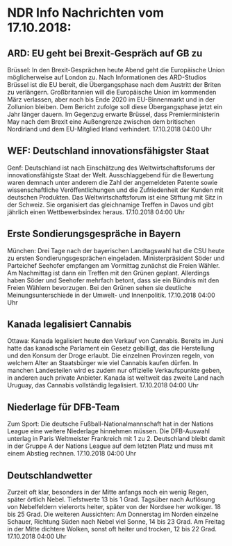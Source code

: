 # NDR Info Nachrichten vom 17.10.2018:


## ARD: EU geht bei Brexit-Gespräch auf GB zu
Brüssel: In den Brexit-Gesprächen heute Abend geht die Europäische Union möglicherweise auf London zu. Nach Informationen des ARD-Studios Brüssel ist die EU bereit, die Übergangsphase nach dem Austritt der Briten zu verlängern. Großbritannien will die Europäische Union im kommenden März verlassen, aber noch bis Ende 2020 im EU-Binnenmarkt und in der Zollunion bleiben. Dem Bericht zufolge soll diese Übergangsphase jetzt ein Jahr länger dauern. Im Gegenzug erwarte Brüssel, dass Premierministerin May nach dem Brexit eine Außengrenze zwischen dem britischen Nordirland und dem EU-Mitglied Irland verhindert. 17.10.2018 04:00 Uhr 

## WEF: Deutschland innovationsfähigster Staat
Genf: Deutschland ist nach Einschätzung des Weltwirtschaftsforums der innovationsfähigste Staat der Welt. Ausschlaggebend für die Bewertung waren demnach unter anderem die Zahl der angemeldeten Patente sowie wissenschaftliche Veröffentlichungen und die Zufriedenheit der Kunden mit deutschen Produkten. Das Weltwirtschaftsforum ist eine Stiftung mit Sitz in der Schweiz. Sie organisiert das gleichnamige Treffen in Davos und gibt jährlich einen Wettbewerbsindex heraus. 17.10.2018 04:00 Uhr 

## Erste Sondierungsgespräche in Bayern
München: Drei Tage nach der bayerischen Landtagswahl hat die CSU heute zu ersten Sondierungsgesprächen eingeladen. Ministerpräsident Söder und Parteichef Seehofer empfangen am Vormittag zunächst die Freien Wähler. Am Nachmittag ist dann ein Treffen mit den Grünen geplant. Allerdings haben Söder und Seehofer mehrfach betont, dass sie ein Bündnis mit den Freien Wählern bevorzugen. Bei den Grünen sehen sie deutliche Meinungsunterschiede in der Umwelt- und Innenpolitik. 17.10.2018 04:00 Uhr 

## Kanada legalisiert Cannabis
Ottawa: Kanada legalisiert heute den Verkauf von Cannabis. Bereits im Juni hatte das kanadische Parlament ein Gesetz gebilligt, das die Herstellung und den Konsum der Droge erlaubt. Die einzelnen Provinzen regeln, von welchem Alter an Staatsbürger wie viel Cannabis kaufen dürfen. In manchen Landesteilen wird es zudem nur offizielle Verkaufspunkte geben, in anderen auch private Anbieter. Kanada ist weltweit das zweite Land nach Uruguay, das Cannabis vollständig legalisiert. 17.10.2018 04:00 Uhr 

## Niederlage für DFB-Team
Zum Sport: Die deutsche Fußball-Nationalmannschaft hat in der Nations League eine weitere Niederlage hinnehmen müssen. Die DFB-Auswahl unterlag in Paris Weltmeister Frankreich mit 1 zu 2.
Deutschland bleibt damit in der Gruppe A der Nations League auf dem letzten Platz und muss mit einem Abstieg rechnen. 17.10.2018 04:00 Uhr 

## Deutschlandwetter
Zurzeit oft klar, besonders in der Mitte anfangs noch ein wenig Regen, später örtlich Nebel. Tiefstwerte 13 bis 1 Grad. Tagsüber nach Auflösung von Nebelfeldern vielerorts heiter, später von der Nordsee her wolkiger. 18 bis 25 Grad. Die weiteren Aussichten: Am Donnerstag im Norden einzelne Schauer, Richtung Süden nach Nebel viel Sonne, 14 bis 23 Grad. Am Freitag in der Mitte dichtere Wolken, sonst oft heiter und trocken, 12 bis 22 Grad. 17.10.2018 04:00 Uhr 

